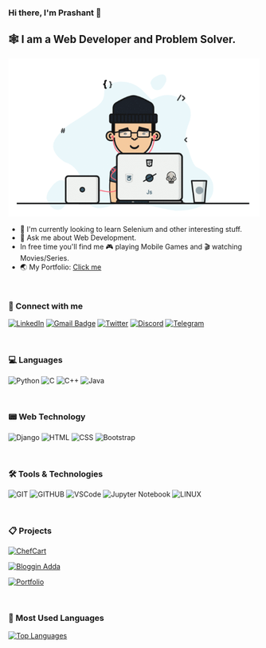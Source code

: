 ### Hi there, I'm Prashant 👋

## :spider_web: I am a Web Developer and Problem Solver.

<img src="Character.gif" alt="Developer" />

- 🌱 I'm currently looking to learn Selenium and other interesting stuff.
- 💬 Ask me about Web Development.
- In free time you'll find me 🎮 playing Mobile Games and 🎬 watching Movies/Series.
- 🌏 My Portfolio: [Click me](https://github.com/Prashant1099/prashant1099.github.io)

<br>

### 🧲 Connect with me

[![LinkedIn](https://img.shields.io/badge/-Prashant_Patel-blue?&logo=linkedin&logoColor=white)](https://www.linkedin.com/in/prashant1099/) 
[![Gmail Badge](https://img.shields.io/badge/-patelprashant356@gmail.com-db4437?style=square&logo=Gmail&logoColor=white&link=mailto:ashish11chawda@gmail.com)](mailto:patelprashant356@gmail.com)
[![Twitter](https://img.shields.io/badge/-@Praashant__Patel-1DA1F2?&logo=twitter&logoColor=white)](https://twitter.com/Praashant_Patel)
[![Discord](https://img.shields.io/badge/-Prashant9172-7289d9?&logo=discord&logoColor=white)](https://discordapp.com/users/729709708885229638/)
[![Telegram](https://img.shields.io/badge/-@Prashant1099-1DA1F2?&logo=telegram&logoColor=white)](https://t.me/Prashant1099)

<br>

### 💻 Languages

![Python](https://img.shields.io/badge/-Python-grey?&logo=python&logoColor=default)
![C](https://img.shields.io/badge/-C-gray?&logo=C)
![C++](https://img.shields.io/badge/-C++-gray?&logo=c%2b%2b&logoColor=default)
![Java](https://img.shields.io/badge/-Java-gray?&logo=Java&logoColor=red)

<br>

### 📟 Web Technology

![Django](https://img.shields.io/badge/-Django-gray?&logo=django&logoColor=blue)
![HTML](https://img.shields.io/badge/-HTML5-gray?&logo=HTML5&logoColor=default)
![CSS](https://img.shields.io/badge/-CSS3-gray?&logo=css3&logoColor=orange)
![Bootstrap](https://img.shields.io/badge/-Bootstrap-gray?&logo=bootstrap&logoColor=default)

<br>

### 🛠️ Tools & Technologies

![GIT](https://img.shields.io/badge/-git-grey?&logo=git&logoColor=fff)
![GITHUB](https://img.shields.io/badge/-GitHub-grey?&logo=github&logoColor=white)
![VSCode](https://img.shields.io/badge/-VS%20Code-gray?&logo=visual%20studio%20code&logoColor=50b2f3)
![Jupyter Notebook](https://img.shields.io/badge/-Jupyter_Notebook-grey?&logo=Jupyter&logoColor=orange)
![LINUX](https://img.shields.io/badge/-Linux-grey?&logo=linux&logoColor=white)


<br>

### 📋 Projects

[![ChefCart](https://github-readme-stats.vercel.app/api/pin/?username=Prashant1099&repo=ChefCart&theme=dark)](https://github.com/Prashant1099/ChefCart)

[![Bloggin Adda](https://github-readme-stats.vercel.app/api/pin/?username=Prashant1099&repo=Blogging-Adda&theme=dark)](https://github.com/Prashant1099/Blogging-Adda)

[![Portfolio](https://github-readme-stats.vercel.app/api/pin/?username=Prashant1099&repo=prashant1099.github.io&theme=dark)](https://github.com/Prashant1099/prashant1099.github.io)


<br>

### :rocket:  Most Used Languages
[![Top Languages](https://github-readme-stats.vercel.app/api/top-langs/?username=Prashant1099&hide=dart&hide_title=true&theme=dark)](https://github.com/anuraghazra/github-readme-stats)



